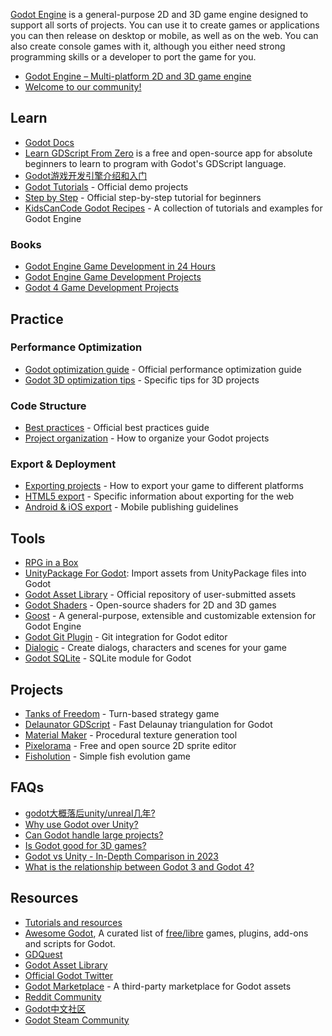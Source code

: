 [Godot Engine](https://godotengine.org/) is a general-purpose 2D and 3D game engine designed to support all sorts of projects. 
You can use it to create games or applications you can then release on desktop or mobile, as well as on the web.
You can also create console games with it, although you either need strong programming skills or a developer to port the game for you.


- [Godot Engine – Multi-platform 2D and 3D game engine](https://github.com/godotengine/godot)
- [Welcome to our community!](https://forum.godotengine.org/)



## Learn
- [Godot Docs](https://docs.godotengine.org/en/stable/index.html)
- [Learn GDScript From Zero](https://github.com/GDQuest/learn-gdscript) is a free and open-source app for absolute beginners to learn to program with Godot's GDScript language.
- [Godot游戏开发引擎介绍和入门](https://zhuanlan.zhihu.com/godot)
- [Godot Tutorials](https://github.com/godotengine/godot-demo-projects) - Official demo projects
- [Step by Step](https://docs.godotengine.org/en/stable/getting_started/step_by_step/index.html) - Official step-by-step tutorial for beginners
- [KidsCanCode Godot Recipes](https://github.com/kidscancode/godot_recipes) - A collection of tutorials and examples for Godot Engine

### Books
- [Godot Engine Game Development in 24 Hours](https://www.amazon.com/Godot-Engine-Game-Development-Hours/dp/0134835093)
- [Godot Engine Game Development Projects](https://www.packtpub.com/product/godot-engine-game-development-projects/9781788831505)
- [Godot 4 Game Development Projects](https://www.packtpub.com/product/godot-4-game-development-projects-second-edition/9781803232234)



## Practice
### Performance Optimization
- [Godot optimization guide](https://docs.godotengine.org/en/stable/tutorials/performance/index.html) - Official performance optimization guide
- [Godot 3D optimization tips](https://docs.godotengine.org/en/stable/tutorials/3d/optimization/index.html) - Specific tips for 3D projects

### Code Structure
- [Best practices](https://docs.godotengine.org/en/stable/tutorials/best_practices/index.html) - Official best practices guide
- [Project organization](https://docs.godotengine.org/en/stable/tutorials/best_practices/project_organization.html) - How to organize your Godot projects

### Export & Deployment
- [Exporting projects](https://docs.godotengine.org/en/stable/tutorials/export/index.html) - How to export your game to different platforms
- [HTML5 export](https://docs.godotengine.org/en/stable/tutorials/export/exporting_for_web.html) - Specific information about exporting for the web
- [Android & iOS export](https://docs.godotengine.org/en/stable/tutorials/export/exporting_for_android.html) - Mobile publishing guidelines



## Tools
- [RPG in a Box](https://rpginabox.com/)
- [UnityPackage For Godot](https://github.com/barcoderdev/unitypackage_godot): Import assets from UnityPackage files into Godot
- [Godot Asset Library](https://godotengine.org/asset-library/asset) - Official repository of user-submitted assets
- [Godot Shaders](https://github.com/GDQuest/godot-shaders) - Open-source shaders for 2D and 3D games
- [Goost](https://github.com/goostengine/goost) - A general-purpose, extensible and customizable extension for Godot Engine
- [Godot Git Plugin](https://github.com/godotengine/godot-git-plugin) - Git integration for Godot editor
- [Dialogic](https://github.com/coppolaemilio/dialogic) - Create dialogs, characters and scenes for your game
- [Godot SQLite](https://github.com/godot-extended-libraries/godot-sqlite) - SQLite module for Godot



## Projects
- [Tanks of Freedom](https://github.com/w84death/Tanks-of-Freedom) - Turn-based strategy game
- [Delaunator GDScript](https://github.com/romlok/godot-delaunator) - Fast Delaunay triangulation for Godot
- [Material Maker](https://github.com/RodZill4/material-maker) - Procedural texture generation tool
- [Pixelorama](https://github.com/Orama-Interactive/Pixelorama) - Free and open source 2D sprite editor
- [Fisholution](https://github.com/deakcor/godot-fisholution) - Simple fish evolution game



## FAQs
- [godot大概落后unity/unreal几年?](https://www.zhihu.com/question/546368930)
- [Why use Godot over Unity?](https://docs.godotengine.org/en/stable/about/faq.html#why-use-godot-instead-of-xyz)
- [Can Godot handle large projects?](https://godotengine.org/qa/31237/can-godot-handle-large-projects)
- [Is Godot good for 3D games?](https://docs.godotengine.org/en/stable/about/faq.html#is-godot-engine-good-for-3d-games)
- [Godot vs Unity - In-Depth Comparison in 2023](https://godotmarketplace.com/blogs/blog/godot-vs-unity/)
- [What is the relationship between Godot 3 and Godot 4?](https://godotengine.org/article/godot-4-0-released/)



## Resources
- [Tutorials and resources](https://docs.godotengine.org/en/stable/community/tutorials.html#doc-community-tutorials)
- [Awesome Godot](https://github.com/godotengine/awesome-godot), A curated list of [free/libre](https://www.gnu.org/philosophy/free-sw.html) games, plugins, add-ons and scripts for Godot.
- [GDQuest](https://github.com/GDQuest/)
- [Godot Asset Library](https://godotengine.org/asset-library/asset)
- [Official Godot Twitter](https://twitter.com/godotengine)
- [Godot Marketplace](https://godotmarketplace.com/) - A third-party marketplace for Godot assets
- [Reddit Community](https://www.reddit.com/r/godot/)
- [Godot中文社区](https://godotengine.cn/)
- [Godot Steam Community](https://steamcommunity.com/app/404790)
